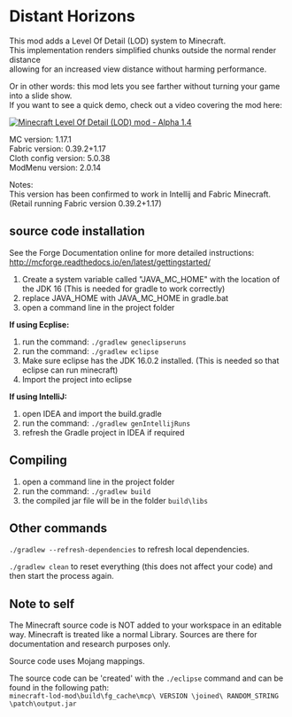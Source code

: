 # Distant Horizons

This mod adds a Level Of Detail (LOD) system to Minecraft.\
This implementation renders simplified chunks outside the normal render distance\
allowing for an increased view distance without harming performance.

Or in other words: this mod lets you see farther without turning your game into a slide show.\
If you want to see a quick demo, check out a video covering the mod here:

[![Minecraft Level Of Detail (LOD) mod - Alpha 1.4](https://i.ytimg.com/vi_webp/H2tnvEVbO1c/mqdefault.webp)](https://www.youtube.com/watch?v=H2tnvEVbO1c)

MC version: 1.17.1\
Fabric version: 0.39.2+1.17\
Cloth config version: 5.0.38\
ModMenu version: 2.0.14

Notes:\
This version has been confirmed to work in Intellij and Fabric Minecraft.\
(Retail running Fabric version 0.39.2+1.17)


## source code installation

See the Forge Documentation online for more detailed instructions:\
http://mcforge.readthedocs.io/en/latest/gettingstarted/

1. Create a system variable called "JAVA_MC_HOME" with the location of the JDK 16 (This is needed for gradle to work correctly)
2. replace JAVA_HOME with JAVA_MC_HOME in gradle.bat
3. open a command line in the project folder

**If using Ecplise:**
1. run the command: `./gradlew geneclipseruns`
2. run the command: `./gradlew eclipse`
3. Make sure eclipse has the JDK 16.0.2 installed. (This is needed so that eclipse can run minecraft)
4. Import the project into eclipse

**If using IntelliJ:**
1. open IDEA and import the build.gradle
2. run the command: `./gradlew genIntellijRuns`
3. refresh the Gradle project in IDEA if required


## Compiling

1. open a command line in the project folder
2. run the command: `./gradlew build`
3. the compiled jar file will be in the folder `build\libs`


## Other commands

`./gradlew --refresh-dependencies` to refresh local dependencies.

`./gradlew clean` to reset everything (this does not affect your code) and then start the process again.


## Note to self

The Minecraft source code is NOT added to your workspace in an editable way. Minecraft is treated like a normal Library. Sources are there for documentation and research purposes only.

Source code uses Mojang mappings.

The source code can be 'created' with the `./eclipse` command and can be found in the following path:\
`minecraft-lod-mod\build\fg_cache\mcp\ VERSION \joined\ RANDOM_STRING \patch\output.jar`

